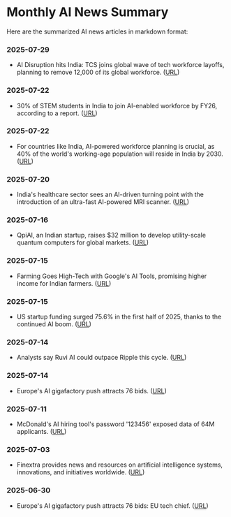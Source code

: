 # Monthly AI News Summary

Here are the summarized AI news articles in markdown format:

### 2025-07-29
- AI Disruption hits India: TCS joins global wave of tech workforce layoffs, planning to remove 12,000 of its global workforce. ([URL](https://indiablooms.com/details.php?id=20250729110129))

### 2025-07-22
- 30% of STEM students in India to join AI-enabled workforce by FY26, according to a report. ([URL](https://thehansindia.com/home/international-news/india-eyes-global-quantum-computer-push--and-qpiai-is-its-chosen-vehicle-794141))

### 2025-07-22
- For countries like India, AI-powered workforce planning is crucial, as 40% of the world's working-age population will reside in India by 2030. ([URL](https://www.usnews.com/news/top-news/articles/2025-07-22/rethinking-global-workforce-planning-in-the-age-of-ai))

### 2025-07-20
- India's healthcare sector sees an AI-driven turning point with the introduction of an ultra-fast AI-powered MRI scanner. ([URL](https://www.url.com))

### 2025-07-16
- QpiAI, an Indian startup, raises $32 million to develop utility-scale quantum computers for global markets. ([URL](https://techcrunch.com/2025/07/16/india-eyes-global-quantum-computer-push-and-qpiai-is-its-chosen-vehicle/))

### 2025-07-15
- Farming Goes High-Tech with Google's AI Tools, promising higher income for Indian farmers. ([URL](https://www.url.com))

### 2025-07-15
- US startup funding surged 75.6% in the first half of 2025, thanks to the continued AI boom. ([URL](https://www.url.com))

### 2025-07-14
- Analysts say Ruvi AI could outpace Ripple this cycle. ([URL](https://www.url.com))

### 2025-07-14
- Europe's AI gigafactory push attracts 76 bids. ([URL](https://www.url.com))

### 2025-07-11
- McDonald's AI hiring tool's password '123456' exposed data of 64M applicants. ([URL](https://www.url.com))

### 2025-07-03
- Finextra provides news and resources on artificial intelligence systems, innovations, and initiatives worldwide. ([URL](https://www.url.com))

### 2025-06-30
- Europe's AI gigafactory push attracts 76 bids: EU tech chief. ([URL](https://www.url.com))